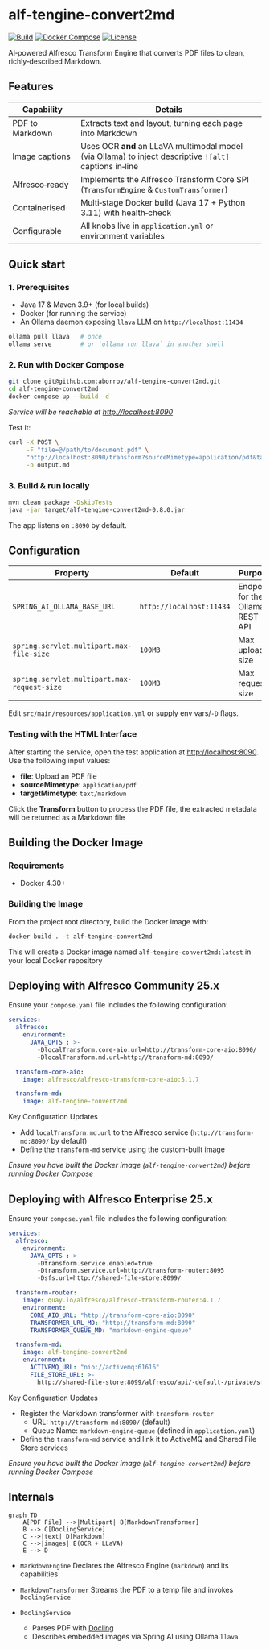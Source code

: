 # alf-tengine-convert2md
[![Build](https://img.shields.io/badge/build-Maven_3.9+-blue?logo=apachemaven)](pom.xml)
[![Docker Compose](https://img.shields.io/badge/run-docker--compose-blue?logo=docker)](compose.yaml)
[![License](https://img.shields.io/github/license/aborroy/alf-tengine-convert2md)](LICENSE)

AI‑powered Alfresco Transform Engine that converts PDF files to clean, richly‑described Markdown.

## Features

| Capability      | Details                                                                                                                       |
| --------------- | ----------------------------------------------------------------------------------------------------------------------------- |
| PDF to Markdown | Extracts text and layout, turning each page into Markdown                                                                     |
| Image captions  | Uses OCR **and** an LLaVA multimodal model (via [Ollama](https://ollama.ai)) to inject descriptive `![alt]` captions in‑line  |
| Alfresco‑ready  | Implements the Alfresco Transform Core SPI (`TransformEngine` & `CustomTransformer`)                                          |
| Containerised   | Multi‑stage Docker build (Java 17 + Python 3.11) with health‑check                                                            |
| Configurable    | All knobs live in `application.yml` or environment variables                                                                  |

## Quick start

### 1. Prerequisites

* Java 17 & Maven 3.9+ (for local builds)
* Docker (for running the service)
* An Ollama daemon exposing `llava` LLM on `http://localhost:11434`

```bash
ollama pull llava   # once
ollama serve        # or `ollama run llava` in another shell
```

### 2. Run with Docker Compose

```bash
git clone git@github.com:aborroy/alf-tengine-convert2md.git
cd alf-tengine-convert2md
docker compose up --build -d
```

*Service will be reachable at [http://localhost:8090](http://localhost:8090)*

Test it:

```bash
curl -X POST \
     -F "file=@/path/to/document.pdf" \
     "http://localhost:8090/transform?sourceMimetype=application/pdf&targetMimetype=text/markdown" \
     -o output.md
```

### 3. Build & run locally

```bash
mvn clean package -DskipTests
java -jar target/alf-tengine-convert2md-0.8.0.jar
```

The app listens on `:8090` by default.

## Configuration

| Property                                    | Default                  | Purpose                          |
| ------------------------------------------- | ------------------------ | -------------------------------- |
| `SPRING_AI_OLLAMA_BASE_URL`                 | `http://localhost:11434` | Endpoint for the Ollama REST API |
| `spring.servlet.multipart.max-file-size`    | `100MB`                  | Max upload size                  |
| `spring.servlet.multipart.max-request-size` | `100MB`                  | Max request size                 |

Edit `src/main/resources/application.yml` or supply env vars/`‑D` flags.

### Testing with the HTML Interface

After starting the service, open the test application at [http://localhost:8090](http://localhost:8090). Use the following input values:

- **file**: Upload an PDF file
- **sourceMimetype**: `application/pdf`
- **targetMimetype**: `text/markdown`

Click the **Transform** button to process the PDF file, the extracted metadata will be returned as a Markdown file

## Building the Docker Image

### Requirements

- Docker 4.30+

### Building the Image

From the project root directory, build the Docker image with:

```bash
docker build . -t alf-tengine-convert2md
```

This will create a Docker image named `alf-tengine-convert2md:latest` in your local Docker repository

## Deploying with Alfresco Community 25.x

Ensure your `compose.yaml` file includes the following configuration:

```yaml
services:
  alfresco:
    environment:
      JAVA_OPTS : >-
        -DlocalTransform.core-aio.url=http://transform-core-aio:8090/
        -DlocalTransform.md.url=http://transform-md:8090/

  transform-core-aio:
    image: alfresco/alfresco-transform-core-aio:5.1.7

  transform-md:
    image: alf-tengine-convert2md
```

Key Configuration Updates

- Add `localTransform.md.url` to the Alfresco service (`http://transform-md:8090/` by default)
- Define the `transform-md` service using the custom-built image

*Ensure you have built the Docker image (`alf-tengine-convert2md`) before running Docker Compose*

## Deploying with Alfresco Enterprise 25.x

Ensure your `compose.yaml` file includes the following configuration:

```yaml
services:
  alfresco:
    environment:
      JAVA_OPTS : >-
        -Dtransform.service.enabled=true
        -Dtransform.service.url=http://transform-router:8095
        -Dsfs.url=http://shared-file-store:8099/

  transform-router:
    image: quay.io/alfresco/alfresco-transform-router:4.1.7
    environment:
      CORE_AIO_URL: "http://transform-core-aio:8090"
      TRANSFORMER_URL_MD: "http://transform-md:8090"
      TRANSFORMER_QUEUE_MD: "markdown-engine-queue"

  transform-md:
    image: alf-tengine-convert2md
    environment:
      ACTIVEMQ_URL: "nio://activemq:61616"
      FILE_STORE_URL: >-
        http://shared-file-store:8099/alfresco/api/-default-/private/sfs/versions/1/file
```

Key Configuration Updates

- Register the Markdown transformer with `transform-router`
    - URL: `http://transform-md:8090/` (default)
    - Queue Name: `markdown-engine-queue` (defined in `application.yaml`)
- Define the `transform-md` service and link it to ActiveMQ and Shared File Store services

*Ensure you have built the Docker image (`alf-tengine-convert2md`) before running Docker Compose*

## Internals

```mermaid
graph TD
    A[PDF File] -->|Multipart| B[MarkdownTransformer]
    B --> C[DoclingService]
    C -->|text| D[Markdown]
    C -->|images| E(OCR + LLaVA)
    E --> D
```

* `MarkdownEngine` Declares the Alfresco Engine (`markdown`) and its capabilities
* `MarkdownTransformer` Streams the PDF to a temp file and invokes `DoclingService`
* `DoclingService`

    * Parses PDF with [Docling](https://pypi.org/project/docling/)
    * Describes embedded images via Spring AI using Ollama `llava`
